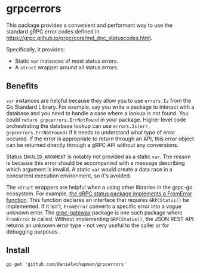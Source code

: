 # grpcerrors

This package provides a convenient and performant way to use the standard gRPC error codes defined in https://grpc.github.io/grpc/core/md_doc_statuscodes.html.

Specifically, it provides:
* Static `var` instances of most status errors.
* A `struct` wrapper around all status errors.

## Benefits

`var` instances are helpful because they allow you to use `errors.Is` from the Go Standard Library. For example, say you write a package to interact with a database and you need to handle a case where a lookup is not found. You could `return grpcerrors.ErrNotFound` in your package. Higher level code orchestrating the database lookup can use `errors.Is(err, grpcerrors.ErrNotFound)` if it needs to understand what type of error occured. If the error is appropriate to return through an API, this error object can be returned directly through a gRPC API without any conversions.

Status `INVALID_ARGUMENT` is notably not provided as a static `var`. The reason is because this error should be accompanied with a message describing which argument is invalid. A static `var` would create a data race in a concurrent execution environment, so it's avoided.

The `struct` wrappers are helpful when a using other libraries in the grpc-go ecosystem. For example, [the gRPC status package implements a FromError function](https://github.com/grpc/grpc-go/blob/v1.58.2/status/status.go#L100C29-L100C41). This function declares an interface that requires `GRPCStatus()` be implemented. If it isn't, `FromError` converts a specific error into a vague unknown error. The [grpc-gateway](https://github.com/grpc-ecosystem/grpc-gateway) package is one such package where `FromError` is called. Without implementing `GRPCStatus()`, the JSON REST API returns an unknown error type - not very useful to the caller or for debugging purposes.

## Install
```
go get 'github.com/danielwchapman/grpcerrors'
```
